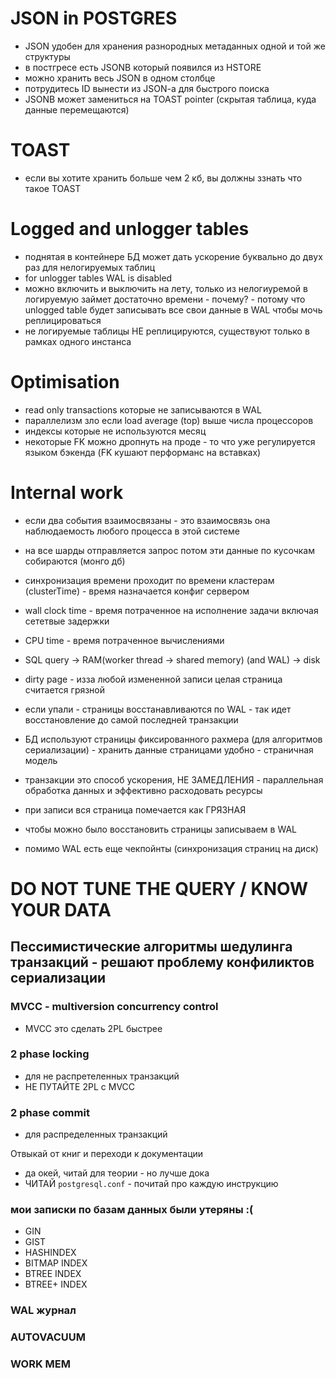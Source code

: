 # JSON in POSTGRES
- JSON удобен для хранения разнородных метаданных одной и той же структуры
- в постгресе есть JSONB который появился из HSTORE
- можно хранить весь JSON в одном столбце
- потрудитесь ID вынести из JSON-a для быстрого поиска
- JSONB может замениться на TOAST pointer (скрытая таблица, куда данные перемещаются)

# TOAST
- если вы хотите хранить больше чем 2 кб, вы должны ззнать что такое TOAST



# Logged and unlogger tables
- поднятая в контейнере БД может дать ускорение буквально до двух раз для нелогируемых таблиц
- for unlogger tables WAL is disabled
- можно включить и выключить на лету, только из нелогиуремой в логируемую займет достаточно времени - почему? - потому что unlogged table будет записывать все свои данные в WAL чтобы мочь реплицироваться
- не логируемые таблицы НЕ реплицируются, существуют только в рамках одного инстанса 

# Optimisation
- read only transactions которые не записываются в WAL
- параллелизм зло если load average (top) выше числа процессоров
- индексы которые не используются месяц
- некоторые FK можно дропнуть на проде - то что уже регулируется языком бэкенда (FK кушают перформанс на вставках)
  
# Internal work
- если два события взаимосвязаны - это взаимосвязь она наблюдаемость любого процесса в этой системе
- на все шарды отправляется запрос потом эти данные по кусочкам собираются (монго дб)
- синхронизация времени проходит по времени кластерам (clusterTime) - время назначается конфиг сервером
- wall clock time - время потраченное на исполнение задачи включая сететвые задержки
- CPU time - время потраченное вычислениями

- SQL query -> RAM(worker thread -> shared memory) (and WAL) -> disk
- dirty page - изза любой измененной записи целая страница считается грязной
- если упали - страницы восстанавливаются по WAL - так идет восстановление до самой последней транзакции

- БД используют страницы фиксированного рахмера (для алгоритмов сериализации) - хранить данные страницами удобно - страничная модель
- транзакции это способ ускорения, НЕ ЗАМЕДЛЕНИЯ - параллельная обработка данных и эффективно расходовать ресурсы
- при записи вся страница помечается как ГРЯЗНАЯ
- чтобы можно было восстановить страницы записываем в WAL
- помимо WAL есть еще чекпойнты (синхронизация страниц на диск)
# DO NOT TUNE THE QUERY / KNOW YOUR DATA
## Пессимистические алгоритмы шедулинга транзакций - решают проблему конфиликтов сериализации
### MVCC - multiversion concurrency control
- MVCC это сделать 2PL быстрее
### 2 phase locking
- для не распретеленных транзакций
- НЕ ПУТАЙТЕ 2PL c MVCC
### 2 phase commit
- для распределенных транзакций

Отвыкай от книг и переходи к документации
- да окей, читай для теории - но лучше дока
- ЧИТАЙ `postgresql.conf` - почитай про каждую инструкцию
### мои записки по базам данных были утеряны :(
- GIN
- GIST
- HASHINDEX
- BITMAP INDEX
- BTREE INDEX
- BTREE+ INDEX

### WAL журнал

### AUTOVACUUM

### WORK MEM
